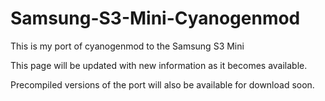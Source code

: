 Samsung-S3-Mini-Cyanogenmod
===========================

This is my port of cyanogenmod to the Samsung S3 Mini

This page will be updated with new information as it becomes available.

Precompiled versions of the port will also be available for download soon.

